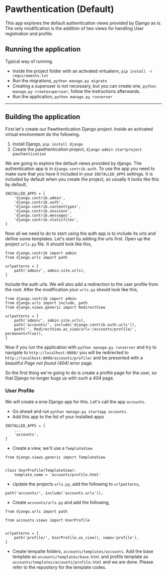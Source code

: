 # Pawthentication (Default)

This app explores the default authentication views provided by Django as is. The only modification is the addition of two views for handling User registration and profile.

## Running the application

Typical way of running.

* Inside the project folder with an activated virtualenv, `pip install -r requirements.txt`
* Run the migrations, `python manage.py migrate`
* Creating a superuser is not necessary, but you can create one, `python manage.py createsuperuser`, follow the instructions afterwards.
* Run the application, `python manage.py runserver`

---

## Building the application

First let's create our Pawthentication Django project. Inside an activated virtual environment do the following.

1. Install Django, `pip install django`
2. Create the pawthentication project, `django-admin startproject pawthentication`

We are going to explore the default views provided by django. The authentication app is in `django.contrib.auth`. To use the app you need to make sure that you have it included in your `INSTALLED_APPS` settings. It is included by default when you create the project, so usually it looks like this by default,

```
INSTALLED_APPS = [
    'django.contrib.admin',
    'django.contrib.auth',
    'django.contrib.contenttypes',
    'django.contrib.sessions',
    'django.contrib.messages',
    'django.contrib.staticfiles',
]
```
Now all we need to do to start using the auth app is to include its urls and define some templates. Let's start by adding the urls first. Open up the project `urls.py` file. It should look like this,

```
from django.contrib import admin
from django.urls import path

urlpatterns = [
    path('admin/', admin.site.urls),
]
```

Include the auth urls. We will also add a redirection to the user profile from the root. After the modification your `urls.py` should look like this,

```
from django.contrib import admin
from django.urls import include, path
from django.views.generic import RedirectView

urlpatterns = [
    path('admin/', admin.site.urls),
    path('accounts/', include('django.contrib.auth.urls')),
    path('', RedirectView.as_view(url='/accounts/profile/', permanent=True)),
]
```
Now if you run the application with `python manage.py runserver` and try to navigate to `http://localhost:8000/` you will be redirected to `http://localhost:8000/accounts/profile/` and be presented with a beautiful *Page not found (404)* error page.

So the first thing we're going to do is create a profile page for the user, so that Django no longer bugs us with such a *404* page.

### User Profile

We will create a enw Django app for this. Let's call the app `accounts`.

* Go ahead and run `python manage.py startapp accounts`.
* Add this app to the list of your installed apps

```
INSTALLED_APPS = [
    ...
    'accounts',
]
```
* Create a view, we'll use a `TemplateView`

```
from django.views.generic import TemplateView


class UserProfile(TemplateView):
    template_name = 'accounts/profile.html'
```

* Update the projects `urls.py`, add the following to `urlpatterns`,

```
path('accounts/', include('accounts.urls')),
```

* Create `accounts/urls.py` and add the following,

```
from django.urls import path

from accounts.views import UserProfile


urlpatterns = [
    path('profile/', UserProfile.as_view(), name='profile'),
]
```

* Create tempalte folders, `accounts/templates/accounts`. Add the base template as `accounts/templates/base.html` and profile template as `accounts/templates/accounts/profile.html` and we are done. Please refer to the repository for the template codes.
